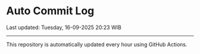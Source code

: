 # Auto Commit Log

Last updated: Tuesday, 16-09-2025 20:23 WIB

---

This repository is automatically updated every hour using GitHub Actions.
